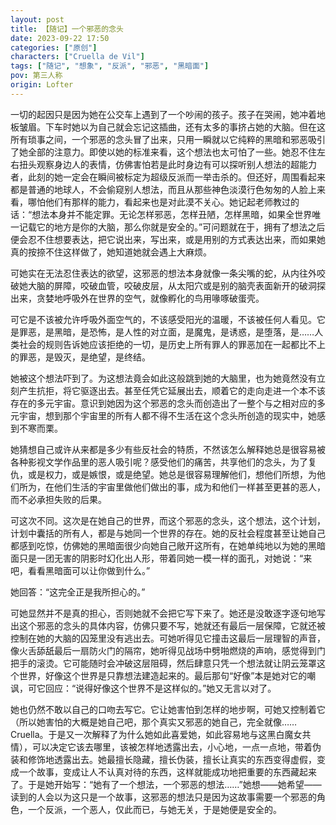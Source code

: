 ```yaml
---
layout: post
title: 【随记】一个邪恶的念头
date: 2023-09-22 17:50
categories: ["原创"]
characters: ["Cruella de Vil"]
tags: ["随记", "想象", "反派", "邪恶", "黑暗面"]
pov: 第三人称
origin: Lofter
---
```


一切的起因只是因为她在公交车上遇到了一个吵闹的孩子。孩子在哭闹，她冲着地板皱眉。下车时她以为自己就会忘记这插曲，还有太多的事挤占她的大脑。但在这所有琐事之间，一个邪恶的念头冒了出来，只用一瞬就以它纯粹的黑暗和邪恶吸引了她全部的注意力。即使以她的标准来看，这个想法也太可怕了一些。她忍不住左右扭头观察身边人的表情，仿佛害怕若是此时身边有可以探听别人想法的超能力者，此刻的她一定会在瞬间被标定为超级反派而一举击杀的。但还好，周围看起来都是普通的地球人，不会偷窥别人想法，而且从那些神色淡漠行色匆匆的人脸上来看，哪怕他们有那样的能力，看起来也是对此漠不关心。她记起老师教过的话：“想法本身并不能定罪。无论怎样邪恶，怎样丑陋，怎样黑暗，如果全世界唯一记载它的地方是你的大脑，那么你就是安全的。”可问题就在于，拥有了想法之后便会忍不住想要表达，把它说出来，写出来，或是用别的方式表达出来，而如果她真的按捺不住这样做了，她知道她就会遇上大麻烦。

可她实在无法忍住表达的欲望，这邪恶的想法本身就像一条尖嘴的蛇，从内往外咬破她大脑的屏障，咬破血管，咬破皮层，从太阳穴或是别的脑壳表面新开的破洞探出来，贪婪地呼吸外在世界的空气，就像孵化的鸟用喙啄破蛋壳。

可它是不该被允许呼吸外面空气的，不该感受阳光的温暖，不该被任何人看见。它是罪恶，是黑暗，是恐怖，是人性的对立面，是魔鬼，是诱惑，是堕落，是……人类社会的规则告诉她应该拒绝的一切，是历史上所有罪人的罪恶加在一起都比不上的罪恶，是毁灭，是绝望，是终结。

她被这个想法吓到了。为这想法竟会如此这般跳到她的大脑里，也为她竟然没有立刻产生抗拒，将它驱逐出去。甚至任凭它延展出去，顺着它的走向走进一个本不该存在的多元宇宙。意识到她因为这个邪恶的念头而创造出了一整个与之相对应的多元宇宙，想到那个宇宙里的所有人都不得不生活在这个念头所创造的现实中，她感到不寒而栗。

她猜想自己或许从来都是多少有些反社会的特质，不然该怎么解释她总是很容易被各种影视文学作品里的恶人吸引呢？感受他们的痛苦，共享他们的念头，为了复仇，或是权力，或是嫉恨，或是绝望。她总是很容易理解他们，想他们所想，为他们所为，在他们生活的宇宙里做他们做出的事，成为和他们一样甚至更甚的恶人，而不必承担失败的后果。

可这次不同。这次是在她自己的世界，而这个邪恶的念头，这个想法，这个计划，计划中囊括的所有人，都是与她同一个世界的存在。她的反社会程度甚至让她自己都感到吃惊，仿佛她的黑暗面很少向她自己敞开这所有，在她单纯地以为她的黑暗面只是一团无害的阴影时幻化出人形，带着同她一模一样的面孔，对她说：“来吧，看看黑暗面可以让你做到什么。”

她回答：“这完全正是我所担心的。”

可她显然并不是真的担心，否则她就不会把它写下来了。她还是没敢逐字逐句地写出这个邪恶的念头的具体内容，仿佛只要不写，她就还有最后一层保障，它就还被控制在她的大脑的囚笼里没有逃出去。可她听得见它撞击这最后一层理智的声音，像火舌舔舐最后一扇防火门的隔帘，她听得见战场中劈啪燃烧的声响，感觉得到门把手的滚烫。它可能随时会冲破这层阻碍，然后肆意只凭一个想法就让阴云笼罩这个世界，好像这个世界是只靠想法建造起来的。最后那句“好像”本是她对它的嘲讽，可它回应：“说得好像这个世界不是这样似的。”她又无言以对了。

她也仍然不敢以自己的口吻去写它。它让她害怕到怎样的地步啊，可她又控制着它（所以她害怕的大概是她自己吧，那个真实又邪恶的她自己，完全就像……Cruella。于是又一次解释了为什么她如此喜爱她，如此容易地与这黑白魔女共情），可以决定它该去哪里，该被怎样地透露出去，小心地，一点一点地，带着伪装和修饰地透露出去。她最擅长隐藏，擅长伪装，擅长让真实的东西变得虚假，变成一个故事，变成让人不认真对待的东西，这样就能成功地把重要的东西藏起来了。于是她开始写：“她有了一个想法，一个邪恶的想法……”她想——她希望——读到的人会以为这只是一个故事，这邪恶的想法只是因为这故事需要一个邪恶的角色，一个反派，一个恶人，仅此而已，与她无关，于是她便是安全的。
